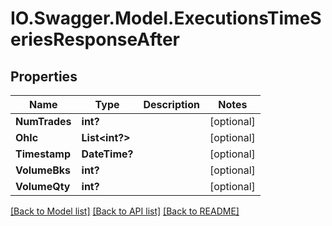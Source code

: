 # IO.Swagger.Model.ExecutionsTimeSeriesResponseAfter
## Properties

Name | Type | Description | Notes
------------ | ------------- | ------------- | -------------
**NumTrades** | **int?** |  | [optional] 
**Ohlc** | **List&lt;int?&gt;** |  | [optional] 
**Timestamp** | **DateTime?** |  | [optional] 
**VolumeBks** | **int?** |  | [optional] 
**VolumeQty** | **int?** |  | [optional] 

[[Back to Model list]](../README.md#documentation-for-models) [[Back to API list]](../README.md#documentation-for-api-endpoints) [[Back to README]](../README.md)

